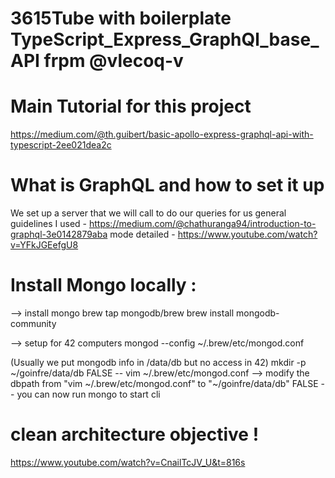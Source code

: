 # 3615Tube with boilerplate TypeScript_Express_GraphQl_base_API frpm @vlecoq-v

# Main Tutorial for this project

https://medium.com/@th.guibert/basic-apollo-express-graphql-api-with-typescript-2ee021dea2c

# What is GraphQL and how to set it up

We set up a server that we will call to do our queries for us
general guidelines I used - https://medium.com/@chathuranga94/introduction-to-graphql-3e0142879aba
mode detailed - https://www.youtube.com/watch?v=YFkJGEefgU8

# Install Mongo locally :

--> install mongo
brew tap mongodb/brew
brew install mongodb-community

--> setup for 42 computers
mongod --config ~/.brew/etc/mongod.conf

(Usually we put mongodb info in /data/db but no access in 42)
mkdir -p ~/goinfre/data/db
FALSE -- vim ~/.brew/etc/mongod.conf --> modify the dbpath from "vim ~/.brew/etc/mongod.conf" to "~/goinfre/data/db"
FALSE -- you can now run mongo to start cli

# clean architecture objective !

https://www.youtube.com/watch?v=CnailTcJV_U&t=816s
